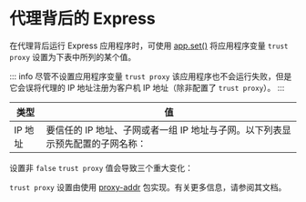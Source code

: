 # 代理背后的 Express

在代理背后运行 Express 应用程序时，可使用 [app.set()](/4x/api.html#app.set) 将应用程序变量 `trust proxy` 设置为下表中所列的某个值。

::: info
尽管不设置应用程序变量 `trust proxy` 该应用程序也不会运行失败，但是它会误将代理的 IP 地址注册为客户机 IP 地址（除非配置了 `trust proxy`）。
:::

| 类型    | 值                                           |
| ----- | ------------------------------------------- |
| IP 地址 | 要信任的 IP 地址、子网或者一组 IP 地址与子网。以下列表显示预先配置的子网名称： |

设置非 `false` `trust proxy` 值会导致三个重大变化：

`trust proxy` 设置由使用 [proxy-addr](https://www.npmjs.com/package/proxy-addr) 包实现。有关更多信息，请参阅其文档。
